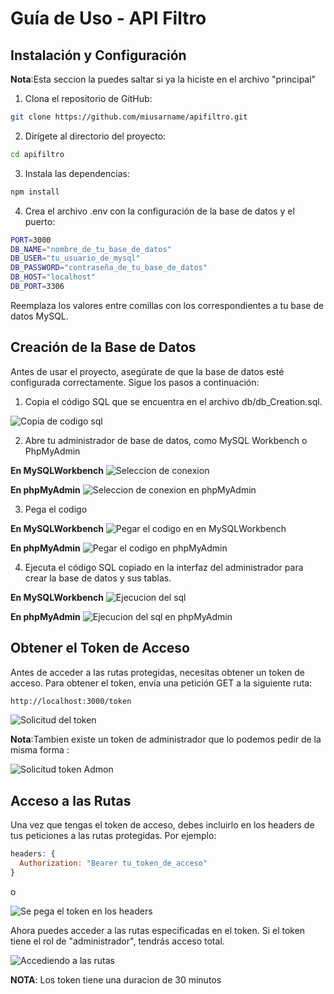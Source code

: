# Guía de Uso - API Filtro

## Instalación y Configuración

**Nota**:Esta seccion la puedes saltar si ya la hiciste en el archivo "principal" 

1. Clona el repositorio de GitHub:

```bash
git clone https://github.com/miusarname/apifiltro.git
```

2. Dirígete al directorio del proyecto:

```bash
cd apifiltro
```

3. Instala las dependencias:

```bash
npm install
```

4. Crea el archivo .env con la configuración de la base de datos y el puerto:

```bash
PORT=3000
DB_NAME="nombre_de_tu_base_de_datos"
DB_USER="tu_usuario_de_mysql"
DB_PASSWORD="contraseña_de_tu_base_de_datos"
DB_HOST="localhost"
DB_PORT=3306
```

Reemplaza los valores entre comillas con los correspondientes a tu base de datos MySQL.

## Creación de la Base de Datos

Antes de usar el proyecto, asegúrate de que la base de datos esté configurada correctamente. Sigue los pasos a continuación:

1. Copia el código SQL que se encuentra en el archivo db/db_Creation.sql.

 ![Copia de codigo sql](../img/Copia%20de%20codigo%20sql.png)


2. Abre tu administrador de base de datos, como MySQL Workbench o PhpMyAdmin

 **En MySQLWorkbench**
 ![Seleccion de conexion](../img/Seleccion%20de%20conexion%20en%20MySQLWorkBench.png)

  **En phpMyAdmin**
  ![Seleccion de conexion en phpMyAdmin](../img/Abriendo%20phpmyadmin.png)

3. Pega el codigo

 **En MySQLWorkbench**
 ![Pegar el codigo en en MySQLWorkbench](../img/Pegar%20codigo%20sql.png)

 **En phpMyAdmin**
  ![Pegar el codigo en phpMyAdmin](../img/pegar%20codigo%20en%20phpMyAdmin.png)

4. Ejecuta el código SQL copiado en la interfaz del administrador para crear la base de datos y sus tablas.

 **En MySQLWorkbench**
 ![Ejecucion del sql](../img/Ejecucion%20del%20codigo.png)

**En phpMyAdmin**
  ![Ejecucion del sql en phpMyAdmin](../img/ejecutar%20sql%20phpMyAdmin.png)

## Obtener el Token de Acceso

Antes de acceder a las rutas protegidas, necesitas obtener un token de acceso. Para obtener el token, envía una petición GET a la siguiente ruta:

```bash
http://localhost:3000/token
```
 ![Solicitud del token](../img/Acceso%20a%20token.png)

**Nota**:Tambien existe un token de administrador que lo podemos pedir de la misma forma :

 ![Solicitud token Admon](../img/solictud%20token%20admon.png)

## Acceso a las Rutas

Una vez que tengas el token de acceso, debes incluirlo en los headers de tus peticiones a las rutas protegidas. Por ejemplo:

```javascript
headers: {
  Authorization: "Bearer tu_token_de_acceso"
}
```

o

 ![Se pega el token en los headers](../img/se%20pega%20el%20token.png)

 Ahora puedes acceder a las rutas especificadas en el token. Si el token tiene el rol de "administrador", tendrás acceso total.

  ![Accediendo a las rutas](../img/Accediendo%20a%20las%20rutas.png)

**NOTA**: Los token tiene una duracion de 30 minutos

